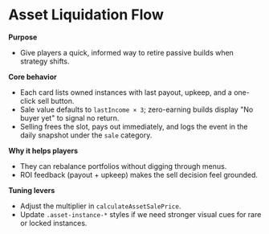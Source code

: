 # Asset Liquidation Flow

**Purpose**
- Give players a quick, informed way to retire passive builds when strategy shifts.

**Core behavior**
- Each card lists owned instances with last payout, upkeep, and a one-click sell button.
- Sale value defaults to `lastIncome × 3`; zero-earning builds display "No buyer yet" to signal no return.
- Selling frees the slot, pays out immediately, and logs the event in the daily snapshot under the `sale` category.

**Why it helps players**
- They can rebalance portfolios without digging through menus.
- ROI feedback (payout + upkeep) makes the sell decision feel grounded.

**Tuning levers**
- Adjust the multiplier in `calculateAssetSalePrice`.
- Update `.asset-instance-*` styles if we need stronger visual cues for rare or locked instances.
